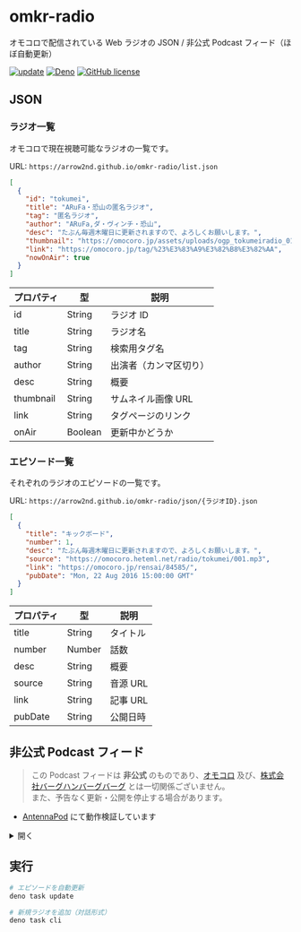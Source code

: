 # omkr-radio

オモコロで配信されている Web ラジオの JSON / 非公式 Podcast フィード（ほぼ自動更新）

[![update](https://github.com/arrow2nd/omkr-radio/actions/workflows/update.yaml/badge.svg)](https://github.com/arrow2nd/omkr-radio/actions/workflows/update.yaml)
[![Deno](https://shields.io/badge/deno-%5E1.20-green?logo=deno&style=flat)](https://deno.land)
[![GitHub license](https://img.shields.io/github/license/arrow2nd/omkr-radio)](https://github.com/arrow2nd/omkr-radio/blob/main/LICENSE)

## JSON

### ラジオ一覧

オモコロで現在視聴可能なラジオの一覧です。

URL: `https://arrow2nd.github.io/omkr-radio/list.json`

```json
[
  {
    "id": "tokumei",
    "title": "ARuFa・恐山の匿名ラジオ",
    "tag": "匿名ラジオ",
    "author": "ARuFa,ダ・ヴィンチ・恐山",
    "desc": "たぶん毎週木曜日に更新されますので、よろしくお願いします。",
    "thumbnail": "https://omocoro.jp/assets/uploads/ogp_tokumeiradio_01.png",
    "link": "https://omocoro.jp/tag/%23%E3%83%A9%E3%82%B8%E3%82%AA",
    "nowOnAir": true
  }
]
```

| プロパティ | 型      | 説明                   |
| ---------- | ------- | ---------------------- |
| id         | String  | ラジオ ID              |
| title      | String  | ラジオ名               |
| tag        | String  | 検索用タグ名           |
| author     | String  | 出演者（カンマ区切り） |
| desc       | String  | 概要                   |
| thumbnail  | String  | サムネイル画像 URL     |
| link       | String  | タグページのリンク     |
| onAir      | Boolean | 更新中かどうか         |

### エピソード一覧

それぞれのラジオのエピソードの一覧です。

URL: `https://arrow2nd.github.io/omkr-radio/json/{ラジオID}.json`

```json
[
  {
    "title": "キックボード",
    "number": 1,
    "desc": "たぶん毎週木曜日に更新されますので、よろしくお願いします。",
    "source": "https://omocoro.heteml.net/radio/tokumei/001.mp3",
    "link": "https://omocoro.jp/rensai/84585/",
    "pubDate": "Mon, 22 Aug 2016 15:00:00 GMT"
  }
]
```

| プロパティ | 型     | 説明     |
| ---------- | ------ | -------- |
| title      | String | タイトル |
| number     | Number | 話数     |
| desc       | String | 概要     |
| source     | String | 音源 URL |
| link       | String | 記事 URL |
| pubDate    | String | 公開日時 |

## 非公式 Podcast フィード

> この Podcast フィードは **非公式** のものであり、[オモコロ](https://omocoro.jp) 及び、[株式会社バーグハンバーグバーグ](https://bhb.co.jp) とは一切関係ございません。<br>
> また、予告なく更新・公開を停止する場合があります。

- [AntennaPod](https://antennapod.org) にて動作検証しています

<details>
<summary>開く</summary>

| ラジオ名                               | Podcast フィード URL                                                                             |
| -------------------------------------- | ------------------------------------------------------------------------------------------------ |
| 原宿・おすしのありっちゃありアワー     | https://arrow2nd.github.io/omkr-radio/podcast/ariari.rss                                         |
| ありっちゃありスパーク・マシュ         | https://arrow2nd.github.io/omkr-radio/podcast/arimasyu.rss                                       |
| ありっちゃありスパーク                 | https://arrow2nd.github.io/omkr-radio/podcast/arispa.rss                                         |
| みくのしん・おおきちの大仲良しラジオ   | https://arrow2nd.github.io/omkr-radio/podcast/dainaka.rss                                        |
| 店長・リックェのフラコト               | https://arrow2nd.github.io/omkr-radio/podcast/flakoto.rss                                        |
| 長島・加藤のイうてるマにイっちゃってる | https://arrow2nd.github.io/omkr-radio/podcast/itm.rss                                            |
| かまってみくのしん Love you            | https://arrow2nd.github.io/omkr-radio/podcast/kamamicu-0bc4f3a9-e35b-4887-a215-b92f36efc237.rss  |
| 作業用かまみく                         | https://arrow2nd.github.io/omkr-radio/podcast/kamamicu-3cd98256-982c-48e3-84f1-02ab49dbcc21.rss  |
| かまってみくのしん日本一               | https://arrow2nd.github.io/omkr-radio/podcast/kamamicu-46501532-6287-4ae8-8563-b25161de37c7.rss  |
| かまってみくのしん GOLD                | https://arrow2nd.github.io/omkr-radio/podcast/kamamicu-67c13a9f-e468-4bae-992d-3d2b786f15ac.rss  |
| 睡眠用かまみく                         | https://arrow2nd.github.io/omkr-radio/podcast/kamamicu-9d9208ea-e0ac-4f1e-88bf-95d25d359071.rss  |
| かまってみくのしん                     | https://arrow2nd.github.io/omkr-radio/podcast/kamamicu.rss                                       |
| マンスーン・ヤスミノの音声放送         | https://arrow2nd.github.io/omkr-radio/podcast/kayouradio.rss                                     |
| 加藤・ギャラクシーのラジオ KGB         | https://arrow2nd.github.io/omkr-radio/podcast/kgb.rss                                            |
| ラジオ漫画犬咆哮編                     | https://arrow2nd.github.io/omkr-radio/podcast/maninu-b3234812-6a4e-4b55-9c70-b4d689cca00e.rss    |
| ラジオ漫画犬血道編                     | https://arrow2nd.github.io/omkr-radio/podcast/maninu-b6b7c76c-8c64-460f-a6f5-b2b734902b8b.rss    |
| ラジオ漫画犬漂流編                     | https://arrow2nd.github.io/omkr-radio/podcast/maninu-ceba5239-5bc9-4052-b3ab-d3b2fde866c6.rss    |
| 凸ノ・カメントツのラジオ漫画犬         | https://arrow2nd.github.io/omkr-radio/podcast/maninu.rss                                         |
| ラジオ・モンゴルナイトフィーバー       | https://arrow2nd.github.io/omkr-radio/podcast/mongol.rss                                         |
| たかや・マンスーンのパクパクラジオ     | https://arrow2nd.github.io/omkr-radio/podcast/pakupaku.rss                                       |
| セブ山・永田の金曜ラジオ               | https://arrow2nd.github.io/omkr-radio/podcast/sebunagata.rss                                     |
| シモダテツヤと私（ヨッピー）           | https://arrow2nd.github.io/omkr-radio/podcast/shimowata-b5fa1358-5fa5-42e2-b56c-24dff757c323.rss |
| シモダテツヤと私（地獄のミサワ）       | https://arrow2nd.github.io/omkr-radio/podcast/shimowata.rss                                      |
| そうじゃねえだろのラジオじゃねえだろ！ | https://arrow2nd.github.io/omkr-radio/podcast/soujanee.rss                                       |
| ARuFa・恐山の匿名ラジオ                | https://arrow2nd.github.io/omkr-radio/podcast/tokumei.rss                                        |
| ソルジャーラジオ                       | https://arrow2nd.github.io/omkr-radio/podcast/yoropen.rss                                        |
| シモダ＆イーグルの残念ラジオ           | https://arrow2nd.github.io/omkr-radio/podcast/zannen.rss                                         |

</details>

## 実行

```sh
# エピソードを自動更新
deno task update

# 新規ラジオを追加（対話形式）
deno task cli
```
